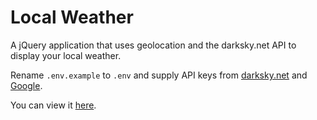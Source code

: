 # Local Weather
A jQuery application that uses geolocation and the darksky.net API to display your local weather.

Rename `.env.example` to `.env` and supply API keys from [darksky.net](https://darksky.net) and [Google](https://developers.google.com/maps/web-services/).

You can view it [here](http://www.justinclagg.com/local-weather/).
